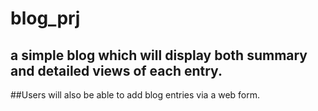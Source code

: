 # blog_prj
## a simple blog which will display both summary and detailed views of each entry. 
##Users will also be able to add blog entries via a web form.
